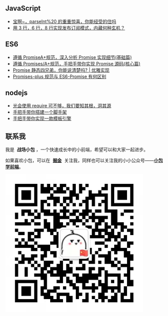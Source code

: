 ## JavaScript

- [宝啊~，parseInt%20 的重重惊喜，你能经受的住吗](./JavaScript/宝啊~，parseInt%20的重重惊喜，你能经受的住吗.md)
- [用 3 行，6 行，8 行实现发布订阅模式，内藏何种玄机？](./JavaScript/用%203行，6行，8行实现发布订阅模式，内藏何种玄机？.md)

## ES6

- [遵循 PromiseA+规范，深入分析 Promise 实现细节(基础篇)](promise/遵循PromiseA+规范，深入分析Promise实现细节.md)
- [遵循 Promises/A+规范，手把手带你实现 Promise 源码(核心篇)](<./promise/遵循PromisesA+规范，手把手带你实现Promise源码(核心篇).md>)
- [Promise 静态四兄弟，你能说清楚吗? | 优雅实现](./promise/promise.all%20allSettled%20race全解析.md)
- [Promises-plus 规范与 ES6-Promise 有何区别](./promise/Promises-plus%20规范与ES6-Promise有何区别.md)

## nodejs

- [光会使用 require 可不够，我们要知其根，洞其源](./require/node中require，你知道是怎么实现的吗.md)
- [手把手带你搭建一个脚手架](./cli/手把手带你撸一个自己的cli脚手架.md)
- [手把手带你实现一款模板引擎](./nodejs/template/手把手带你实现一款模板引擎.md)

## 联系我

我是  **战场小包** ，一个快速成长中的小前端，希望可以和大家一起进步。

如果喜欢小包，可以在  **[掘金](https://juejin.cn/user/4424090519078430)**  关注我，同样也可以关注我的小小公众号——**[小包学前端](https://zcxiaobao.gitee.io/wx-demo/wx.png)**。

![](./wx.png)
